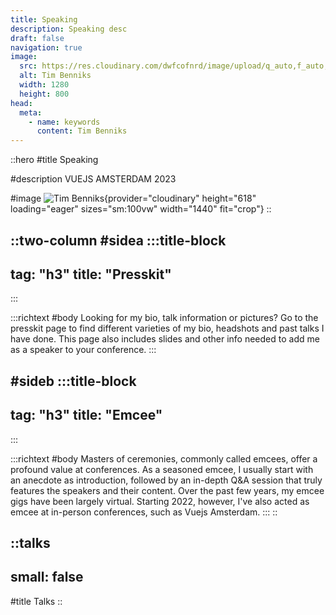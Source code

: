 ```yaml
---
title: Speaking
description: Speaking desc
draft: false
navigation: true
image:
  src: https://res.cloudinary.com/dwfcofnrd/image/upload/q_auto,f_auto,w_1280/Tim/tim_aug_2023.png
  alt: Tim Benniks
  width: 1280
  height: 800
head:
  meta:
    - name: keywords
      content: Tim Benniks
---
```


::hero
#title
Speaking

#description
VUEJS AMSTERDAM 2023

#image
![Tim Benniks](https://res.cloudinary.com/dwfcofnrd/image/upload/v1677741136/Tim/332051017_2552795964930421_7872527921593081497_n.jpg){provider="cloudinary" height="618" loading="eager" sizes="sm:100vw" width="1440" fit="crop"}
::

::two-column
#sidea
  :::title-block
  ---
  tag: "h3"
  title: "Presskit"
  ---
  :::

  :::richtext
  #body
  Looking for my bio, talk information or pictures? Go to the presskit page to find different varieties of my bio, headshots and past talks I have done. This page also includes slides and other info needed to add me as a speaker to your conference.
  :::

#sideb
  :::title-block
  ---
  tag: "h3"
  title: "Emcee"
  ---
  :::

  :::richtext
  #body
  Masters of ceremonies, commonly called emcees, offer a profound value at conferences. As a seasoned emcee, I usually start with an anecdote as introduction, followed by an in-depth Q&A session that truly features the speakers and their content. Over the past few years, my emcee gigs have been largely virtual. Starting 2022, however, I've also acted as emcee at in-person conferences, such as Vuejs Amsterdam.
  :::
::

::talks
---
small: false
---
#title
Talks
::